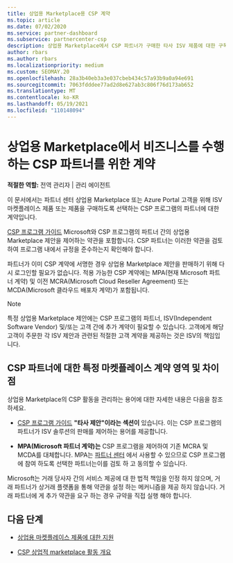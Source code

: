 ```yaml
---
title: 상업용 Marketplace용 CSP 계약
ms.topic: article
ms.date: 07/02/2020
ms.service: partner-dashboard
ms.subservice: partnercenter-csp
description: 상업용 Marketplace에서 CSP 파트너가 구매한 타사 ISV 제품에 대한 구독의 사용 약관 및 계약에 대해 알아봅니다.
author: rbars
ms.author: rbars
ms.localizationpriority: medium
ms.custom: SEOMAY.20
ms.openlocfilehash: 28a3b40eb3a3e037cbeb434c57a93b9a0a94e691
ms.sourcegitcommit: 7063fdddee77ad2d8e627ab3c806f76d173ab652
ms.translationtype: MT
ms.contentlocale: ko-KR
ms.lasthandoff: 05/19/2021
ms.locfileid: "110148094"
---
```

# <a name="contracts-for-csp-partners-doing-business-in-the-commercial-marketplace"></a>상업용 Marketplace에서 비즈니스를 수행하는 CSP 파트너를 위한 계약


**적절한 역할:** 전역 관리자 | 관리 에이전트

이 문서에서는 파트너 센터 상업용 Marketplace 또는 Azure Portal 고객을 위해 ISV 마켓플레이스 제품 또는 제품을 구매하도록 선택하는 CSP 프로그램의 파트너에 대한 계약입니다.

[CSP 프로그램 가이드](https://go.microsoft.com/fwlink/p/?LinkId=617100) Microsoft와 CSP 프로그램의 파트너 간의 상업용 Marketplace 제안을 제어하는 약관을 포함합니다. CSP 파트너는 이러한 약관을 검토하여 프로그램 내에서 규정을 준수하는지 확인해야 합니다.  

파트너가 이미 CSP 계약에 서명한 경우 상업용 Marketplace 제안을 판매하기 위해 다시 로그인할 필요가 없습니다. 적용 가능한 CSP 계약에는 MPA(현재 Microsoft 파트너 계약) 및 이전 MCRA(Microsoft Cloud Reseller Agreement) 또는 MCDA(Microsoft 클라우드 배포자 계약)가 포함됩니다.

>[!NOTE]
> 특정 상업용 Marketplace 제안에는 CSP 프로그램의 파트너, ISV(Independent Software Vendor) 및/또는 고객 간에 추가 계약이 필요할 수 있습니다. 고객에게 해당 고객이 주문한 각 ISV 제안과 관련된 적절한 고객 계약을 제공하는 것은 ISV의 책임입니다.

## <a name="specific-marketplace-contract-areas-and-distinctions-for-csp-partners"></a>CSP 파트너에 대한 특정 마켓플레이스 계약 영역 및 차이점

상업용 Marketplace의 CSP 활동을 관리하는 용어에 대한 자세한 내용은 다음을 참조하세요.

- [CSP 프로그램 가이드](https://go.microsoft.com/fwlink/p/?LinkId=617100) **"타사 제안"이라는 섹션이** 있습니다. 이는 CSP 프로그램의 파트너가 ISV 솔루션의 판매를 제어하는 용어를 제공합니다.

- **MPA(Microsoft 파트너 계약)는** CSP 프로그램을 제어하여 기존 MCRA 및 MCDA를 대체합니다. MPA는 [파트너 센터](https://partner.microsoft.com/pcv/dashboard/overview) 에서 사용할 수 있으므로 CSP 프로그램에 참여 하도록 선택한 파트너는이를 검토 하 고 동의할 수 있습니다.
  
Microsoft는 거래 당사자 간의 서비스 제공에 대 한 법적 책임을 인정 하지 않으며, 거래 파트너가 상거래 플랫폼을 통해 약관을 설정 하는 메커니즘을 제공 하지 않습니다. 거래 파트너에 게 추가 약관을 요구 하는 경우 규약을 직접 실행 해야 합니다.

## <a name="next-steps"></a>다음 단계

- [상업용 마켓플레이스 제품에 대한 지원](csp-commercial-marketplace-support.md)

- [CSP 상업적 marketplace 활동 개요](csp-commercial-marketplace-overview.md)

